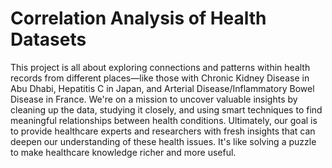 # Correlation Analysis of Health Datasets

This project is all about exploring connections and patterns within health records from different places—like those with Chronic Kidney Disease in Abu Dhabi, Hepatitis C in Japan, and Arterial Disease/Inflammatory Bowel Disease in France. We're on a mission to uncover valuable insights by cleaning up the data, studying it closely, and using smart techniques to find meaningful relationships between health conditions. Ultimately, our goal is to provide healthcare experts and researchers with fresh insights that can deepen our understanding of these health issues. It's like solving a puzzle to make healthcare knowledge richer and more useful.

